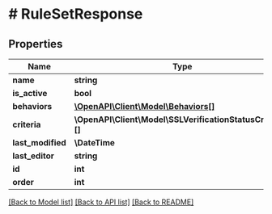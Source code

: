 # # RuleSetResponse

## Properties

Name | Type | Description | Notes
------------ | ------------- | ------------- | -------------
**name** | **string** |  | [optional]
**is_active** | **bool** |  | [optional]
**behaviors** | [**\OpenAPI\Client\Model\Behaviors[]**](Behaviors.md) |  | [optional]
**criteria** | **\OpenAPI\Client\Model\SSLVerificationStatusCriteria[][]** |  | [optional]
**last_modified** | **\DateTime** |  | [optional]
**last_editor** | **string** |  | [optional]
**id** | **int** |  | [optional]
**order** | **int** |  | [optional]

[[Back to Model list]](../../README.md#models) [[Back to API list]](../../README.md#endpoints) [[Back to README]](../../README.md)
